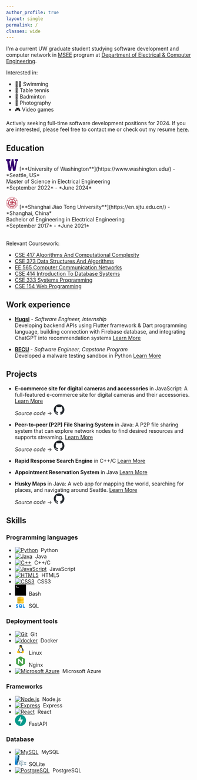 ```yaml
---
author_profile: true
layout: single
permalink: /
classes: wide
---
```

I'm a current UW graduate student studying software development and computer network in [MSEE](https://www.ece.uw.edu/academics/grad/) program at [Department of Electrical & Computer Engineering](https://www.ece.uw.edu/).

Interested in:
* 🏊‍♂️ Swimming
* 🏓 Table tennis
* 🏸 Badminton
* 📸 Photography
* 🎮 Video games

Actively seeking full-time software development positions for 2024. If you are interested, please feel free to contact me or check out my resume [here](/assets/files/andrew-zhang-0927.pdf).

## Education
<img src="/assets/images/uw.png" alt="uw" width="32px" height="32px">
[**University of Washington**](https://www.washington.edu/) - *Seattle, US* <br />
Master of Science in Electrical Engineering <br />
*September 2022* - *June 2024* <br /><br />

<img src="/assets/images/sjtu.png" alt="sjtu" width="32px" height="32px">
[**Shanghai Jiao Tong University**](https://en.sjtu.edu.cn/) - *Shanghai, China* <br />
Bachelor of Engineering in Electrical Engineering <br />
*September 2017* - *June 2021* <br /><br />

Relevant Coursework:
* [CSE 417 Algorithms And Computational Complexity](https://courses.cs.washington.edu/courses/cse417/22au/)
* [CSE 373 Data Structures And Algorithms](https://courses.cs.washington.edu/courses/cse373/22au/)
* [EE 565 Computer Communication Networks](http://courses.washington.edu/ee565/index.html)
* [CSE 414 Introduction To Database Systems](https://sites.google.com/cs.washington.edu/cse414-23wi)
* [CSE 333 Systems Programming](https://courses.cs.washington.edu/courses/cse333/23sp/)
* [CSE 154 Web Programming](https://courses.cs.washington.edu/courses/cse154/23sp/)

## Work experience
* [**Hugsi**](https://www.hugsi.com/) - *Software Engineer, Internship* <br />
Developing backend APIs using Flutter framework & Dart programming language, building connection with Firebase database, and integrating ChatGPT into recommendation systems [Learn More](/hugsi)

* [**BECU**](https://www.becu.org/) - *Software Engineer, Capstone Program* <br />
Developed a malware testing sandbox in Python [Learn More](/sandbox)


## Projects
* **E-commerce site for digital cameras and accessories** in JavaScript: A full-featured e-commerce site for digital cameras and their accessories.  [Learn More](/e-commerce) <br /> *Source code* -> <a href="https://github.com/uwandrew72/E-commerce-Site" title="e-comm"><img src="/assets/images/github-mark.png" alt="e-comm" width="30px" height="30px"></a>

* **Peer-to-peer (P2P) File Sharing System** in Java: A P2P file sharing system that can explore network nodes to find desired resources and supports streaming. [Learn More](/peer-to-peer) <br /> *Source code* -> <a href="https://github.com/uwandrew72/p2pFileSharing" title="ptop"><img src="/assets/images/github-mark.png" alt="github" width="30px" height="30px"></a>

* **Rapid Response Search Engine** in C++/C [Learn More](/search-engine)



* **Appointment Reservation System** in Java [Learn More](/appo-reserve)

* **Husky Maps** in Java: A web app for mapping the world, searching for places, and navigating around Seattle. [Learn More](/husky-map) <br /> *Source code* -> <a href="https://github.com/sgyli87/HM_Project" title="husky-map"><img src="/assets/images/github-mark.png" alt="husky-map" width="30px" height="30px"></a>

## Skills
### Programming languages
* <a href="https://www.python.org/" title="Python"><img src="https://github.com/get-icon/geticon/raw/master/icons/python.svg" alt="Python" width="30px" height="30px"></a>&nbsp; Python
* <a href="https://www.java.com/" title="Java"><img src="https://github.com/get-icon/geticon/raw/master/icons/java.svg" alt="Java" width="30px" height="30px"></a>&nbsp; Java
* <a href="https://isocpp.org/" title="C++"><img src="https://github.com/get-icon/geticon/raw/master/icons/c-plusplus.svg" alt="C++" width="30px" height="30px"></a>&nbsp; C++/C
* <a href="https://developer.mozilla.org/en-US/docs/Web/JavaScript" title="JavaScript"><img src="https://github.com/get-icon/geticon/raw/master/icons/javascript.svg" alt="JavaScript" width="30px" height="30px"></a>&nbsp; JavaScript
* <a href="https://www.w3.org/TR/html5/" title="HTML5"><img src="https://github.com/get-icon/geticon/raw/master/icons/html-5.svg" alt="HTML5" width="30px" height="30px"></a>&nbsp; HTML5
* <a href="https://www.w3.org/TR/CSS/" title="CSS3"><img src="https://github.com/get-icon/geticon/raw/master/icons/css-3.svg" alt="CSS3" width="30px" height="30px"></a>&nbsp; CSS3
* <a href="https://www.gnu.org/software/bash/" title="Bash"><img src="/assets/images/bash.svg" alt="Bash" width="30px" height="30px"></a>&nbsp; Bash
* <a href="https://en.wikipedia.org/wiki/SQL" title="SQL"><img src="/assets/images/sql.png" alt="SQL" width="30px" height="30px"></a>&nbsp; SQL

### Deployment tools
* <a href="https://git-scm.com/" title="Git"><img src="https://github.com/get-icon/geticon/raw/master/icons/git-icon.svg" alt="Git" width="30px" height="30px"></a>&nbsp; Git
* <a href="https://www.docker.com/" title="docker"><img src="https://github.com/get-icon/geticon/raw/master/icons/docker-icon.svg" alt="docker" width="30px" height="30px"></a>&nbsp; Docker
* <a href="https://www.linux.org/" title="Linux"><img src="/assets/images/linux.png" alt="Linux" width="30px" height="30px"></a>&nbsp; Linux
* <a href="https://www.nginx.com/" title="Nginx"><img src="/assets/images/nginx.svg" alt="Nginx" width="30px" height="30px"></a>&nbsp; Nginx
* <a href="https://azure.microsoft.com/" title="Microsoft Azure"><img src="https://github.com/get-icon/geticon/raw/master/icons/azure-icon.svg" alt="Microsoft Azure" width="30px" height="30px"></a>&nbsp; Microsoft Azure

### Frameworks
* <a href="https://nodejs.org/" title="Node.js"><img src="https://github.com/get-icon/geticon/raw/master/icons/nodejs-icon.svg" alt="Node.js" width="30px" height="30px"></a>&nbsp; Node.js
* <a href="https://expressjs.com/" title="Express"><img src="https://github.com/get-icon/geticon/raw/master/icons/express.svg" alt="Express" width="30px" height="30px"></a>&nbsp; Express
* <a href="https://reactjs.org/" title="React"><img src="https://github.com/get-icon/geticon/raw/master/icons/react.svg" alt="React" width="30px" height="30px"></a>&nbsp; React
* <a href="https://fastapi.tiangolo.com/" title="FastAPI"><img src="/assets/images/fastapi.svg" alt="FastAPI" width="30px" height="30px"></a>&nbsp; FastAPI


### Database
* <a href="https://dev.mysql.com/" title="MySQL"><img src="https://github.com/get-icon/geticon/raw/master/icons/mysql.svg" alt="MySQL" width="30px" height="30px"></a>&nbsp; MySQL
* <a href="https://www.sqlite.org/index.html" title="SQLite"><img src="/assets/images/sqlite.svg" alt="SQLite" width="30px" height="30px"></a>&nbsp; SQLite
* <a href="https://www.postgresql.org/" title="PostgreSQL"><img src="https://github.com/get-icon/geticon/raw/master/icons/postgresql.svg" alt="PostgreSQL" width="30px" height="30px"></a>&nbsp; PostgreSQL

